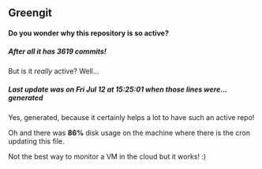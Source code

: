 ## Greengit

#### Do you wonder why this repository is so active?

##### After all it has 3619 commits!

But is it *really* active? Well...

##### Last update was on Fri Jul 12 at 15:25:01 when those lines were... generated

Yes, generated, because it certainly helps a lot to have such an active repo!

Oh and there was **86%** disk usage on the machine
where there is the cron updating this file.

Not the best way to monitor a VM in the cloud but it works! :)
